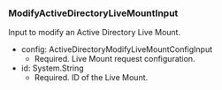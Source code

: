 ### ModifyActiveDirectoryLiveMountInput
Input to modify an Active Directory Live Mount.

- config: ActiveDirectoryModifyLiveMountConfigInput
  - Required. Live Mount request configuration.
- id: System.String
  - Required. ID of the Live Mount.
